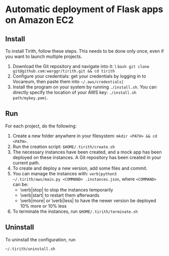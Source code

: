 # Automatic deployment of Flask apps on Amazon EC2

## Install

To install Tirith, follow these steps. This needs to be done only once, even if you want to launch multiple projects.

1. Download the Git repository and navigate into it: \\
	```bash git clone git@github.com:warggr/tirith.git && cd tirith```
2. Configure your credentials: get your credentials by logging in to Vocareum, then paste them into `~/.aws/credentials|`
3. Install the program on your system by running `./install.sh`. You can directly specify the location of your AWS key: `./install.sh path/mykey.pem|`.

## Run

For each project, do the following:

1. Create a new folder anywhere in your filesystem: `mkdir <PATH> && cd <PATH>`.
2. Run the creation script: `$HOME/.tirith/create.sh`
3. The necessary instances have been created, and a mock app has been deployed on these instances. A Git repository has been created in your current path.
4. To create and deploy a new version, add some files and commit.
5. You can manage the instances with: `verb|python3 ~/.tirith/aws/main.py <COMMAND> .instances.json`, where `<COMMAND>` can be:
	- \verb|stop| to stop the instances temporarily
	- \verb|start| to restart them afterwards
	- \verb|more| or \verb|less| to have the newer version be deployed 10\% more or 10\% less
6. To terminate the instances, run `$HOME/.tirith/terminate.sh`

## Uninstall

To uninstall the configuration, run

`~/.tirith/uninstall.sh`
